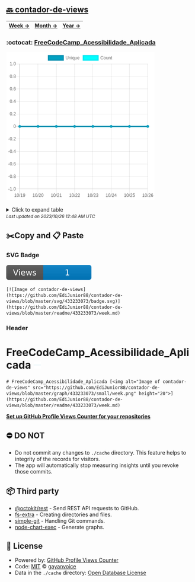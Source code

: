 ## [🔙 contador-de-views](https://github.com/EdiJunior88/contador-de-views)
| [**Week →**](https://github.com/EdiJunior88/contador-de-views/blob/master/readme/433233073/week.md) | [**Month →**](https://github.com/EdiJunior88/contador-de-views/blob/master/readme/433233073/month.md) | [**Year →**](https://github.com/EdiJunior88/contador-de-views/blob/master/readme/433233073/year.md) |
| ---- | ---- | ----- |
### :octocat: [FreeCodeCamp_Acessibilidade_Aplicada](https://github.com/EdiJunior88/FreeCodeCamp_Acessibilidade_Aplicada)
![Image of contador-de-views](https://github.com/EdiJunior88/contador-de-views/blob/master/graph/433233073/large/week.png)

<details>
	<summary>Click to expand table</summary>
	<h2>:calendar: Week Page Views Table</h2>
<table>
	<tr>
		<th>
			Last Updated
		</th>
		<th>
			Unique
		</th>
		<th>
			Count
		</th>
	</tr>
	<tr>
		<td>
			<code>2023/10/26</code>
		</td>
		<td>
			<code>0</code>
		</td>
		<td>
			<code>0</code>
		</td>
	</tr>
	<tr>
		<td>
			<code>2023/10/25</code>
		</td>
		<td>
			<code>0</code>
		</td>
		<td>
			<code>0</code>
		</td>
	</tr>
	<tr>
		<td>
			<code>2023/10/24</code>
		</td>
		<td>
			<code>0</code>
		</td>
		<td>
			<code>0</code>
		</td>
	</tr>
	<tr>
		<td>
			<code>2023/10/23</code>
		</td>
		<td>
			<code>0</code>
		</td>
		<td>
			<code>0</code>
		</td>
	</tr>
	<tr>
		<td>
			<code>2023/10/22</code>
		</td>
		<td>
			<code>0</code>
		</td>
		<td>
			<code>0</code>
		</td>
	</tr>
	<tr>
		<td>
			<code>2023/10/21</code>
		</td>
		<td>
			<code>0</code>
		</td>
		<td>
			<code>0</code>
		</td>
	</tr>
	<tr>
		<td>
			<code>2023/10/20</code>
		</td>
		<td>
			<code>0</code>
		</td>
		<td>
			<code>0</code>
		</td>
	</tr>
	<tr>
		<td>
			<code>2023/10/19</code>
		</td>
		<td>
			<code>0</code>
		</td>
		<td>
			<code>0</code>
		</td>
	</tr>
</table>

</details>
<small><i>Last updated on 2023/10/26 12:48 AM UTC</i></small>

## ✂️Copy and 📋 Paste
### SVG Badge
[![Image of contador-de-views](https://github.com/EdiJunior88/contador-de-views/blob/master/svg/433233073/badge.svg)](https://github.com/EdiJunior88/contador-de-views/blob/master/readme/433233073/week.md)
```readme
[![Image of contador-de-views](https://github.com/EdiJunior88/contador-de-views/blob/master/svg/433233073/badge.svg)](https://github.com/EdiJunior88/contador-de-views/blob/master/readme/433233073/week.md)
```
### Header
# FreeCodeCamp_Acessibilidade_Aplicada [<img alt="Image of contador-de-views" src="https://github.com/EdiJunior88/contador-de-views/blob/master/graph/433233073/small/week.png" height="20">](https://github.com/EdiJunior88/contador-de-views/blob/master/readme/433233073/week.md)
```readme
# FreeCodeCamp_Acessibilidade_Aplicada [<img alt="Image of contador-de-views" src="https://github.com/EdiJunior88/contador-de-views/blob/master/graph/433233073/small/week.png" height="20">](https://github.com/EdiJunior88/contador-de-views/blob/master/readme/433233073/week.md)
```
[**Set up GitHub Profile Views Counter for your repositories**](https://github.com/gayanvoice/github-profile-views-counter)
## ⛔ DO NOT
- Do not commit any changes to `./cache` directory. This feature helps to integrity of the records for visitors.
- The app will automatically stop measuring insights until you revoke those commits.
## 📦 Third party

- [@octokit/rest](https://www.npmjs.com/package/@octokit/rest) - Send REST API requests to GitHub.
- [fs-extra](https://www.npmjs.com/package/fs-extra) - Creating directories and files.
- [simple-git](https://www.npmjs.com/package/simple-git) - Handling Git commands.
- [node-chart-exec](https://www.npmjs.com/package/node-chart-exec) - Generate graphs.
## 📄 License
- Powered by: [GitHub Profile Views Counter](https://github.com/gayanvoice/github-profile-views-counter)
- Code: [MIT](./LICENSE) © [gayanvoice](https://github.com/gayanvoice/github-profile-views-counter)
- Data in the `./cache` directory: [Open Database License](https://opendatacommons.org/licenses/odbl/1-0/)